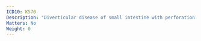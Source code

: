 ```yaml
---
ICD10: K570
Description: "Diverticular disease of small intestine with perforation and abscess"
Matters: No
Weight: 0
---
```


